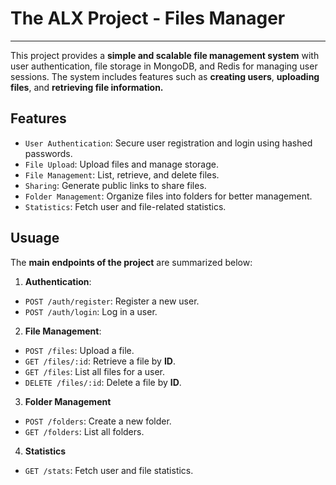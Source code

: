# The ALX Project - Files Manager
--------------
This project provides a __simple and scalable file management system__ 
with user authentication, file storage in MongoDB, and Redis for managing user sessions. 
The system includes features such as __creating users__, __uploading files__, and 
__retrieving file information.__

## Features
- `User Authentication`: Secure user registration and login using hashed passwords.
- `File Upload`: Upload files and manage storage.
- `File Management`: List, retrieve, and delete files.
- `Sharing`: Generate public links to share files.
- `Folder Management`: Organize files into folders for better management.
- `Statistics`: Fetch user and file-related statistics.

##  Usuage
The __main endpoints of the project__ are summarized below:

1)  __Authentication__:
- `POST /auth/register`: Register a new user.
- `POST /auth/login`: Log in a user.

2) __File Management__:
- `POST /files`: Upload a file.
- `GET /files/:id`: Retrieve a file by __ID__.
- `GET /files`: List all files for a user.
- `DELETE /files/:id`: Delete a file by __ID__.

3) __Folder Management__
- `POST /folders`: Create a new folder.
- `GET /folders`: List all folders.

4) __Statistics__
- `GET /stats`: Fetch user and file statistics.
